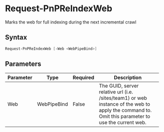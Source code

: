 # Request-PnPReIndexWeb
Marks the web for full indexing during the next incremental crawl
## Syntax
```powershell
Request-PnPReIndexWeb [-Web <WebPipeBind>]
```


## Parameters
Parameter|Type|Required|Description
---------|----|--------|-----------
|Web|WebPipeBind|False|The GUID, server relative url (i.e. /sites/team1) or web instance of the web to apply the command to. Omit this parameter to use the current web.|
